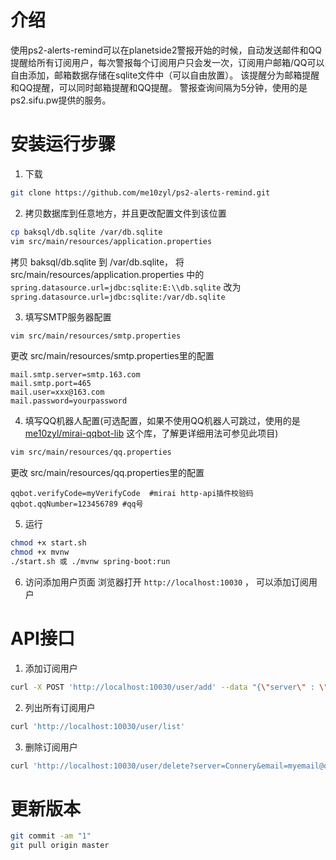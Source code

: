 # 介绍

使用ps2-alerts-remind可以在planetside2警报开始的时候，自动发送邮件和QQ提醒给所有订阅用户，每次警报每个订阅用户只会发一次，订阅用户邮箱/QQ可以自由添加，邮箱数据存储在sqlite文件中（可以自由放置）。
该提醒分为邮箱提醒和QQ提醒，可以同时邮箱提醒和QQ提醒。
警报查询间隔为5分钟，使用的是ps2.sifu.pw提供的服务。

# 安装运行步骤

1. 下载
```bash
git clone https://github.com/me10zyl/ps2-alerts-remind.git
```

2. 拷贝数据库到任意地方，并且更改配置文件到该位置
```bash
cp baksql/db.sqlite /var/db.sqlite
vim src/main/resources/application.properties
```
拷贝 baksql/db.sqlite 到 /var/db.sqlite， 将 src/main/resources/application.properties 中的 `spring.datasource.url=jdbc:sqlite:E:\\db.sqlite`
改为 `spring.datasource.url=jdbc:sqlite:/var/db.sqlite`

3. 填写SMTP服务器配置
```bash
vim src/main/resources/smtp.properties
```
更改 src/main/resources/smtp.properties里的配置
```
mail.smtp.server=smtp.163.com
mail.smtp.port=465
mail.user=xxx@163.com
mail.password=yourpassword
```

4. 填写QQ机器人配置(可选配置，如果不使用QQ机器人可跳过，使用的是 [me10zyl/mirai-qqbot-lib](me10zyl/mirai-qqbot-lib) 这个库，了解更详细用法可参见此项目)
```bash
vim src/main/resources/qq.properties
```
更改 src/main/resources/qq.properties里的配置
```
qqbot.verifyCode=myVerifyCode  #mirai http-api插件校验码
qqbot.qqNumber=123456789 #qq号
```

5. 运行
```bash
chmod +x start.sh
chmod +x mvnw
./start.sh 或 ./mvnw spring-boot:run
```

6. 访问添加用户页面
浏览器打开 `http://localhost:10030` ， 可以添加订阅用户

# API接口

1. 添加订阅用户
```bash
curl -X POST 'http://localhost:10030/user/add' --data "{\"server\" : \"Connery\", \"email\" : \"myemail@qq.com\"}"
```
2. 列出所有订阅用户
```bash
curl 'http://localhost:10030/user/list'
```
3. 删除订阅用户
```bash
curl 'http://localhost:10030/user/delete?server=Connery&email=myemail@qq.com'
```

# 更新版本

```bash
git commit -am "1"
git pull origin master
```
